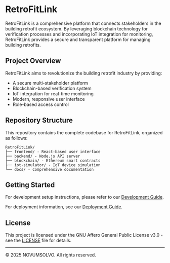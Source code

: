 # RetroFitLink

RetroFitLink is a comprehensive platform that connects stakeholders in the building retrofit ecosystem. By leveraging blockchain technology for verification processes and incorporating IoT integration for monitoring, RetroFitLink provides a secure and transparent platform for managing building retrofits.

## Project Overview

RetroFitLink aims to revolutionize the building retrofit industry by providing:

- A secure multi-stakeholder platform
- Blockchain-based verification system
- IoT integration for real-time monitoring
- Modern, responsive user interface
- Role-based access control

## Repository Structure

This repository contains the complete codebase for RetroFitLink, organized as follows:

```
RetroFitLink/
├── frontend/ - React-based user interface
├── backend/ - Node.js API server
├── blockchain/ - Ethereum smart contracts
├── iot-simulator/ - IoT device simulation
└── docs/ - Comprehensive documentation
```

## Getting Started

For development setup instructions, please refer to our [Development Guide](../docs/DEVELOPMENT.md).

For deployment information, see our [Deployment Guide](../docs/DEPLOYMENT.md).

## License

This project is licensed under the GNU Affero General Public License v3.0 - see the [LICENSE](../LICENSE) file for details.

---

© 2025 NOVUMSOLVO. All rights reserved.
